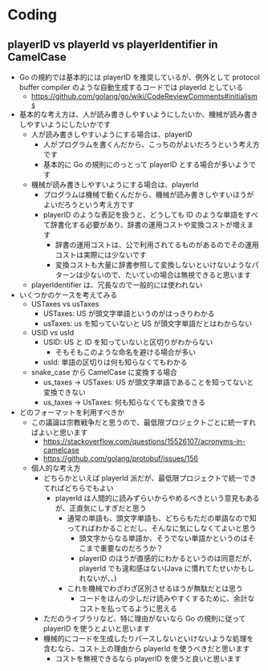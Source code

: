 # Coding

## playerID vs playerId vs playerIdentifier in CamelCase

- Go の規約では基本的には playerID を推奨しているが、例外として protocol buffer compiler のような自動生成するコードでは playerId としている
  - https://github.com/golang/go/wiki/CodeReviewComments#initialisms
- 基本的な考え方は、人が読み書きしやすいようにしたいか、機械が読み書きしやすいようにしたいかです
  - 人が読み書きしやすいようにする場合は、playerID
    - 人がプログラムを書くんだから、こっちのがよいだろうという考え方です
    - 基本的に Go の規則にのっとって playerID とする場合が多いようです
  - 機械が読み書きしやすいようにする場合は、playerId
    - プログラムは機械で動くんだから、機械が読み書きしやすいほうがよいだろうという考え方です
    - playerID のような表記を扱うと、どうしても ID のような単語をすべて辞書化する必要があり、辞書の運用コストや変換コストが増えます
      - 辞書の運用コストは、公で利用されてるものがあるのでその運用コストは実際には少ないです
      - 変換コストも大量に辞書参照して変換しないといけないようなパターンは少ないので、たいていの場合は無視できると思います
  - playerIdentifier は、冗長なので一般的には使われない
- いくつかのケースを考えてみる
  - USTaxes vs usTaxes
    - USTaxes: US が頭文字単語というのがはっきりわかる
    - usTaxes: us を知っていないと US が頭文字単語だとはわからない
  - USID vs usId
    - USID: US と ID を知っていないと区切りがわからない
      - そもそもこのような命名を避ける場合が多い
    - usId: 単語の区切りは何も知らなくてもわかる
  - snake_case から CamelCase に変換する場合
    - us_taxes -> USTaxes: US が頭文字単語であることを知ってないと変換できない
    - us_taxes -> UsTaxes: 何も知らなくても変換できる
- どのフォーマットを利用すべきか
  - この議論は宗教戦争だと思うので、最低限プロジェクトごとに統一すればよいと思います
    - https://stackoverflow.com/questions/15526107/acronyms-in-camelcase
    - https://github.com/golang/protobuf/issues/156
  - 個人的な考え方
    - どちらかといえば playerId 派だが、最低限プロジェクトで統一できてればどちらでもよい
      - playerId は人間的に読みずらいからやめるべきという意見もあるが、正直気にしすぎだと思う
        - 通常の単語も、頭文字単語も、どちらもただの単語なので知ってればわかることだし、そんなに気にしなくてよいと思う
          - 頭文字からなる単語か、そうでない単語かというのはそこまで重要なのだろうか？
          - playerID のほうが直感的にわかるというのは同意だが、playerId でも違和感はない(Java に慣れてたせいかもしれないが、、)
        - これを機械でわざわざ区別させるほうが無駄だとは思う
          - コードをほんの少しだけ読みやすくするために、余計なコストを払ってるように思える
    - ただのライブラリなど、特に理由がないなら Go の規則に従って playerID を使うとよいと思います
    - 機械的にコードを生成したりパースしないといけないような処理を含むなら、コスト上の理由から playerId を使うべきだと思います
      - コストを無視できるなら playerID を使うと良いと思います
